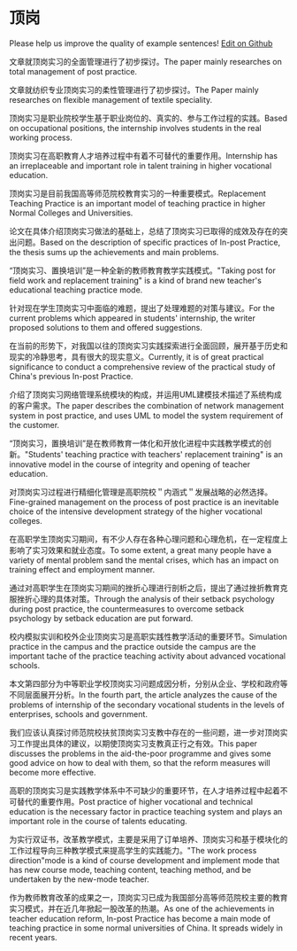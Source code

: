 # 顶岗

Please help us improve the quality of example sentences! [Edit on Github](https://github.com/jiyushe/jiyu-example-sentence-source/blob/main/chinese/dinggang.md)

<p><span class="chinese">文章就顶岗实习的全面管理进行了初步探讨。</span><span class="english">The paper mainly researches on total management of post practice.</span></p>

<p><span class="chinese">文章就纺织专业顶岗实习的柔性管理进行了初步探讨。</span><span class="english">The Paper mainly researches on flexible management of textile speciality.</span></p>

<p><span class="chinese">顶岗实习是职业院校学生基于职业岗位的、真实的、参与工作过程的实践。</span><span class="english">Based on occupational positions, the internship involves students in the real working process.</span></p>

<p><span class="chinese">顶岗实习在高职教育人才培养过程中有着不可替代的重要作用。</span><span class="english">Internship has an irreplaceable and important role in talent training in higher vocational education.</span></p>

<p><span class="chinese">顶岗实习是目前我国高等师范院校教育实习的一种重要模式。</span><span class="english">Replacement Teaching Practice is an important model of teaching practice in higher Normal Colleges and Universities.</span></p>

<p><span class="chinese">论文在具体介绍顶岗实习做法的基础上，总结了顶岗实习已取得的成效及存在的突出问题。</span><span class="english">Based on the description of specific practices of In-post Practice, the thesis sums up the achievements and main problems.</span></p>

<p><span class="chinese">“顶岗实习、置换培训”是一种全新的教师教育教学实践模式。</span><span class="english">"Taking post for field work and replacement training" is a kind of brand new teacher's educational teaching practice mode.</span></p>

<p><span class="chinese">针对现在学生顶岗实习中面临的难题，提出了处理难题的对策与建议。</span><span class="english">For the current problems which appeared in students' internship, the writer proposed solutions to them and offered suggestions.</span></p>

<p><span class="chinese">在当前的形势下，对我国以往的顶岗实习实践探索进行全面回顾，展开基于历史和现实的冷静思考，具有很大的现实意义。</span><span class="english">Currently, it is of great practical significance to conduct a comprehensive review of the practical study of China's previous In-post Practice.</span></p>

<p><span class="chinese">介绍了顶岗实习网络管理系统模块的构成，并运用UML建模技术描述了系统构成的客户需求。</span><span class="english">The paper describes the combination of network management system in post practice, and uses UML to model the system requirement of the customer.</span></p>

<p><span class="chinese">“顶岗实习，置换培训”是在教师教育一体化和开放化进程中实践教学模式的创新。</span><span class="english">"Students' teaching practice with teachers' replacement training" is an innovative model in the course of integrity and opening of teacher education.</span></p>

<p><span class="chinese">对顶岗实习过程进行精细化管理是高职院校＂内涵式＂发展战略的必然选择。</span><span class="english">Fine-grained management on the process of post practice is an inevitable choice of the intensive development strategy of the higher vocational colleges.</span></p>

<p><span class="chinese">在高职学生顶岗实习期间，有不少人存在各种心理问题和心理危机，在一定程度上影响了实习效果和就业态度。</span><span class="english">To some extent, a great many people have a variety of mental problem sand the mental crises, which has an impact on training effect and employment manner.</span></p>

<p><span class="chinese">通过对高职学生在顶岗实习期间的挫折心理进行剖析之后，提出了通过挫折教育克服挫折心理的具体对策。</span><span class="english">Through the analysis of their setback psychology during post practice, the countermeasures to overcome setback psychology by setback education are put forward.</span></p>

<p><span class="chinese">校内模拟实训和校外企业顶岗实习是高职实践性教学活动的重要环节。</span><span class="english">Simulation practice in the campus and the practice outside the campus are the important tache of the practice teaching activity about advanced vocational schools.</span></p>

<p><span class="chinese">本文第四部分为中等职业学校顶岗实习问题成因分析，分别从企业、学校和政府等不同层面展开分析。</span><span class="english">In the fourth part, the article analyzes the cause of the problems of internship of the secondary vocational students in the levels of enterprises, schools and government.</span></p>

<p><span class="chinese">我们应该认真探讨师范院校扶贫顶岗实习支教中存在的一些问题，进一步对顶岗实习工作提出具体的建议，以期使顶岗实习支教真正行之有效。</span><span class="english">This paper discusses the problems in the aid-the-poor programme and gives some good advice on how to deal with them, so that the reform measures will become more effective.</span></p>

<p><span class="chinese">高职的顶岗实习是实践教学体系中不可缺少的重要环节，在人才培养过程中起着不可替代的重要作用。</span><span class="english">Post practice of higher vocational and technical education is the necessary factor in practice teaching system and plays an important role in the course of talents educating.</span></p>

<p><span class="chinese">为实行双证书，改革教学模式，主要是采用了订单培养、顶岗实习和基于模块化的工作过程导向三种教学模式来提高学生的实践能力。</span><span class="english">"The work process direction"mode is a kind of course development and implement mode that has new course mode, teaching content, teaching method, and be undertaken by the new-mode teacher.</span></p>

<p><span class="chinese">作为教师教育改革的成果之一，顶岗实习已成为我国部分高等师范院校主要的教育实习模式，并在近几年掀起一股改革的热潮。</span><span class="english">As one of the achievements in teacher education reform, In-post Practice has become a main mode of teaching practice in some normal universities of China. It spreads widely in recent years.</span></p>

